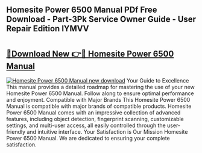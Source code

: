 ## Homesite Power 6500 Manual PDf Free Download - Part-3Pk Service Owner Guide - User Repair Edition lYMVV

# <h2><a href="http://bc84105.oget.top/?id=Homesite+Power+6500+Manual">🔗Download New 👉🔴 Homesite Power 6500 Manual</a></h2>

[![Homesite Power 6500 Manual new download](https://i.imgur.com/5g1atiW.png)](http://bc84105.oget.top/?id=Homesite+Power+6500+Manual)
Your Guide to Excellence This manual provides a detailed roadmap for mastering the use of your new Homesite Power 6500 Manual. Follow along to ensure optimal performance and enjoyment. Compatible with Major Brands This Homesite Power 6500 Manual is compatible with major brands of compatible products. Homesite Power 6500 Manual comes with an impressive collection of advanced features, including object detection, fingerprint scanning, customizable settings, and multi-user access, all easily controlled through the user-friendly and intuitive interface. Your Satisfaction is Our Mission Homesite Power 6500 Manual. We are dedicated to ensuring your complete satisfaction.
